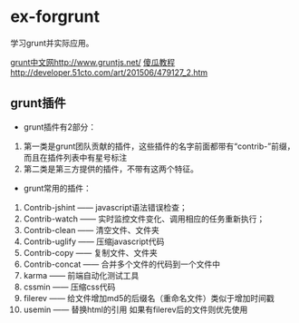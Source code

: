 # ex-forgrunt
学习grunt并实际应用。

[grunt中文网](http://www.gruntjs.net/)http://www.gruntjs.net/
[傻瓜教程](http://developer.51cto.com/art/201506/479127_2.htm)http://developer.51cto.com/art/201506/479127_2.htm

## grunt插件

* grunt插件有2部分：
1. 第一类是grunt团队贡献的插件，这些插件的名字前面都带有“contrib-”前缀，而且在插件列表中有星号标注
2. 第二类是第三方提供的插件，不带有这两个特征。


* grunt常用的插件：

1. Contrib-jshint —— javascript语法错误检查；
2. Contrib-watch  —— 实时监控文件变化、调用相应的任务重新执行；
3. Contrib-clean  —— 清空文件、文件夹
4. Contrib-uglify —— 压缩javascript代码
5. Contrib-copy   —— 复制文件、文件夹
6. Contrib-concat —— 合并多个文件的代码到一个文件中
7. karma          —— 前端自动化测试工具
8. cssmin         —— 压缩css代码
9. filerev        —— 给文件增加md5的后缀名（重命名文件）类似于增加时间戳
10. usemin        —— 替换html的引用 如果有filerev后的文件则优先使用

